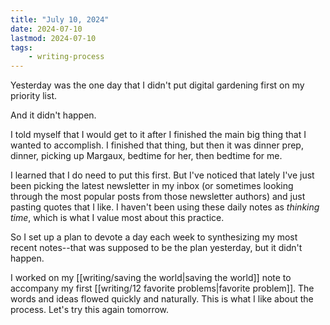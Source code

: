 ```yaml
---
title: "July 10, 2024"
date: 2024-07-10
lastmod: 2024-07-10
tags:
    - writing-process
---
```


Yesterday was the one day that I didn't put digital gardening first on my priority list.

And it didn't happen.

I told myself that I would get to it after I finished the main big thing that I wanted to accomplish. I finished that thing, but then it was dinner prep, dinner, picking up Margaux, bedtime for her, then bedtime for me.

I learned that I do need to put this first. But I've noticed that lately I've just been picking the latest newsletter in my inbox (or sometimes looking through the most popular posts from those newsletter authors) and just pasting quotes that I like. I haven't been using these daily notes as *thinking time*, which is what I value most about this practice.

So I set up a plan to devote a day each week to synthesizing my most recent notes--that was supposed to be the plan yesterday, but it didn't happen. 

I worked on my [[writing/saving the world|saving the world]] note to accompany my first [[writing/12 favorite problems|favorite problem]]. The words and ideas flowed quickly and naturally. This is what I like about the process. Let's try this again tomorrow.
